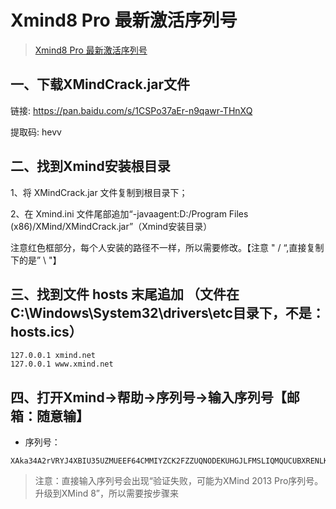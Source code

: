 # Xmind8 Pro 最新激活序列号

> [Xmind8 Pro 最新激活序列号](https://www.html.cn/tools/photoshop/144371.html)

## 一、下载XMindCrack.jar文件

链接: https://pan.baidu.com/s/1CSPo37aEr-n9qawr-THnXQ

提取码: hevv

## 二、找到Xmind安装根目录

1、将 XMindCrack.jar 文件复制到根目录下；

2、在 Xmind.ini 文件尾部追加“-javaagent:D:/Program Files (x86)/XMind/XMindCrack.jar”（Xmind安装目录）

注意红色框部分，每个人安装的路径不一样，所以需要修改。【注意 " / “,直接复制下的是” \ "】

## 三、找到文件 hosts 末尾追加 （文件在C:\Windows\System32\drivers\etc目录下，不是：hosts.ics）

```
127.0.0.1 xmind.net
127.0.0.1 www.xmind.net
```

## 四、打开Xmind->帮助->序列号->输入序列号【邮箱：随意输】

- 序列号：

```
XAka34A2rVRYJ4XBIU35UZMUEEF64CMMIYZCK2FZZUQNODEKUHGJLFMSLIQMQUCUBXRENLK6NZL37JXP4PZXQFILMQ2RG5R7G4QNDO3PSOEUBOCDRYSSXZGRARV6MGA33TN2AMUBHEL4FXMWYTTJDEINJXUAV4BAYKBDCZQWVF3LWYXSDCXY546U3NBGOI3ZPAP2SO3CSQFNB7VVIY123456789012345
```

> 注意：直接输入序列号会出现“验证失败，可能为XMind 2013 Pro序列号。升级到XMind 8”，所以需要按步骤来

